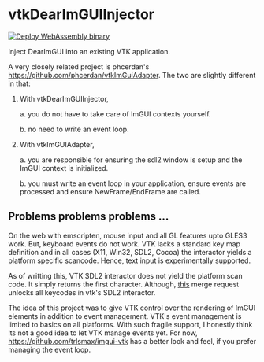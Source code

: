 # vtkDearImGUIInjector
[![Deploy WebAssembly binary](https://github.com/jspanchu/vtkDearImGUIInjector/actions/workflows/build-wasm.yml/badge.svg)](https://github.com/jspanchu/vtkDearImGUIInjector/actions/workflows/build-wasm.yml)

Inject DearImGUI into an existing VTK application.

A very closely related project is phcerdan's https://github.com/phcerdan/vtkImGuiAdapter.
The two are slightly different in that:
1. With vtkDearImGUIInjector, 
    
    a. you do not have to take care of ImGUI contexts yourself.
    
    b. no need to write an event loop.
2. With vtkImGUIAdapter,
    
    a. you are responsible for ensuring the sdl2 window is setup and the ImGUI context is initialized.
    
    b. you must write an event loop in your application, ensure events are processed and ensure NewFrame/EndFrame are called.

## Problems problems problems ...
On the web with emscripten, mouse input and all GL features upto GLES3 work. But, keyboard events do not work.
VTK lacks a standard key map definition and in all cases (X11, Win32, SDL2, Cocoa) the interactor yields a platform specific scancode.
Hence, text input is experimentally supported.

As of writting this, VTK SDL2 interactor does not yield the platform scan code. It simply returns the first character.
Although, [this](https://gitlab.kitware.com/vtk/vtk/-/merge_requests/8561) merge request unlocks all keycodes in vtk's SDL2 interactor.

The idea of this project was to give VTK control over the rendering of ImGUI elements in addition to event management.
VTK's event management is limited to basics on all platforms. With such fragile support, I honestly think its not a
good idea to let VTK manage events yet. For now, https://github.com/trlsmax/imgui-vtk has a better look and feel, 
if you prefer managing the event loop.